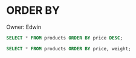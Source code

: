 # ORDER BY

Owner: Edwin

```sql
SELECT * FROM products ORDER BY price DESC;
```

```sql
SELECT * FROM products ORDER BY price, weight;
```